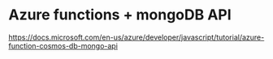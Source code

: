 # Azure functions + mongoDB API
https://docs.microsoft.com/en-us/azure/developer/javascript/tutorial/azure-function-cosmos-db-mongo-api